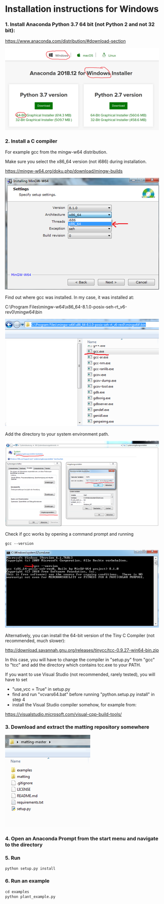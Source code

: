 # Installation instructions for Windows

### 1. Install Anaconda Python 3.7 64 bit (not Python 2 and not 32 bit):

https://www.anaconda.com/distribution/#download-section

![Anaconda download](https://raw.githubusercontent.com/99991/matting/master/docs/anaconda_64.png)

### 2. Install a C compiler

For example gcc from the mingw-w64 distribution.

Make sure you select the x86_64 version (not i686) during installation.

https://mingw-w64.org/doku.php/download/mingw-builds

![select 64-bit](https://raw.githubusercontent.com/99991/matting/master/docs/mingw64.png)

Find out where gcc was installed. In my case, it was installed at:

C:\Program Files\mingw-w64\x86_64-8.1.0-posix-seh-rt_v6-rev0\mingw64\bin

![gcc install location](https://raw.githubusercontent.com/99991/matting/master/docs/mingw64_install_path.png)

Add the directory to your system environment path.

![add to path](https://raw.githubusercontent.com/99991/matting/master/docs/gcc_PATH.png)

Check if gcc works by opening a command prompt and running

```
gcc --version
```

![gcc --version](https://raw.githubusercontent.com/99991/matting/master/docs/gcc_version.png)

Alternatively, you can install the 64-bit version of the Tiny C Compiler
(not recommended, much slower):

http://download.savannah.gnu.org/releases/tinycc/tcc-0.9.27-win64-bin.zip

In this case, you will have to change the compiler in "setup.py" from
"gcc" to "tcc" and add the directory which contains tcc.exe to your PATH.

If you want to use Visual Studio (not recommended, rarely tested),
you will have to set

- "use_vcc = True" in setup.py
- find and run "vcvars64.bat" before running "python.setup.py install" in step 4
- install the Visual Studio compiler somehow, for example from:

https://visualstudio.microsoft.com/visual-cpp-build-tools/

### 3. Download and extract the matting repository somewhere

![Extracted directory](https://raw.githubusercontent.com/99991/matting/master/docs/unzipped.png)

### 4. Open an Anaconda Prompt from the start menu and navigate to the directory

### 5. Run

```
python setup.py install
```

### 6. Run an example

```
cd examples
python plant_example.py
```

